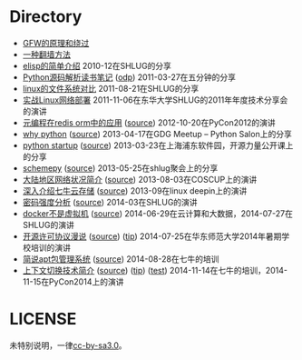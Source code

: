 # Directory

* [GFW的原理和绕过](https://raw.githubusercontent.com/shell909090/slides/master/pdf/GFW.pdf)
* [一种翻墙方法](https://raw.githubusercontent.com/shell909090/slides/master/pdf/one_way_cross_gfw.pdf)
* [elisp的简单介绍](https://raw.githubusercontent.com/shell909090/slides/master/pdf/elisp.pdf) 2010-12在SHLUG的分享
* [Python源码解析读书笔记](https://raw.githubusercontent.com/shell909090/slides/master/pdf/python_source.pdf) ([odp](https://raw.githubusercontent.com/shell909090/slides/master/pdf/python_source.odp)) 2011-03-27在五分钟的分享
* [linux的文件系统对比](https://raw.githubusercontent.com/shell909090/slides/master/pdf/linux_fs.pdf) 2011-08-21在SHLUG的分享
* [实战Linux网络部署](https://raw.githubusercontent.com/shell909090/slides/master/pdf/linux_on_net.pdf) 2011-11-06在东华大学SHLUG的2011年年度技术分享会的演讲
* [元编程在redis orm中的应用](http://htmlpreview.github.io/?https://raw.githubusercontent.com/shell909090/slides/master/md/meta.html) ([source](md/meta.md)) 2012-10-20在PyCon2012的演讲
* [why python](http://htmlpreview.github.io/?https://raw.githubusercontent.com/shell909090/slides/master/md/why_python.html) ([source](md/why_python.md)) 2013-04-17在GDG Meetup – Python Salon上的分享
* [python startup](http://htmlpreview.github.io/?https://raw.githubusercontent.com/shell909090/slides/master/md/python-startup.html) ([source](md/python-startup.md)) 2013-03-23在上海浦东软件园，开源力量公开课上的分享
* [schemepy](http://htmlpreview.github.io/?https://raw.githubusercontent.com/shell909090/slides/master/md/schemepy.html) ([source](md/schemepy.md)) 2013-05-25在shlug聚会上的分享
* [大陆地区网络状况简介](http://htmlpreview.github.io/?https://raw.githubusercontent.com/shell909090/slides/master/chinanet/chinanet.html) ([source](chinanet/chinanet.md)) 2013-08-03在COSCUP上的演讲
* [深入介绍七牛云存储](http://htmlpreview.github.io/?https://raw.githubusercontent.com/shell909090/slides/master/md/qiniu_deepin.html) ([source](md/qiniu_deepin.md)) 2013-09在linux deepin上的演讲
* [密码强度分析](http://htmlpreview.github.io/?https://raw.githubusercontent.com/shell909090/slides/master/md/passwd.html) ([source](md/passwd.md)) 2014-03在SHLUG的演讲
* [docker不是虚拟机](http://htmlpreview.github.io/?https://raw.githubusercontent.com/shell909090/slides/master/md/docker.html) ([source](md/docker.md)) 2014-06-29在云计算和大数据，2014-07-27在SHLUG的演讲
* [开源许可协议漫说](http://htmlpreview.github.io/?https://raw.githubusercontent.com/shell909090/slides/master/md/lic.html) ([source](md/lic.md)) ([tip](md/lic_tip.md)) 2014-07-25在华东师范大学2014年暑期学校培训的演讲
* [简说apt包管理系统](http://htmlpreview.github.io/?https://raw.githubusercontent.com/shell909090/slides/master/md/apt.html) ([source](md/apt.md)) 2014-08-28在七牛的培训
* [上下文切换技术简介](http://htmlpreview.github.io/?https://raw.githubusercontent.com/shell909090/slides/master/context/context_slide.html) ([source](context/context_slide.md)) ([tip](context/context.md)) ([test](context/context_test.md)) 2014-11-14在七牛的培训，2014-11-15在PyCon2014上的演讲

# LICENSE

未特别说明，一律[cc-by-sa3.0](https://creativecommons.org/licenses/by-sa/3.0/us/)。
